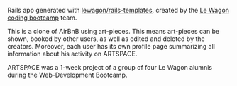 Rails app generated with [lewagon/rails-templates](https://github.com/lewagon/rails-templates), created by the [Le Wagon coding bootcamp](https://www.lewagon.com) team.

This is a clone of AirBnB using art-pieces. This means art-pieces can be shown, booked by other users, as well as edited and deleted by the creators. Moreover, each user has its own profile page summarizing all information about his activity on ARTSPACE. 

ARTSPACE was a 1-week project of a group of four Le Wagon alumnis during the Web-Development Bootcamp. 
